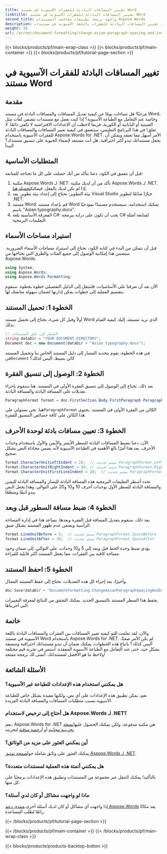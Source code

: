 ```yaml
---
title: تغيير المسافات البادئة للفقرات الآسيوية في مستند Word
linktitle: تغيير المسافات البادئة للفقرات الآسيوية في مستند Word
second_title: واجهة برمجة تطبيقات معالجة المستندات Aspose.Words
description: تعرف على كيفية تغيير المسافات البادئة للفقرات باللغة الآسيوية في مستندات Word باستخدام Aspose.Words لـ .NET من خلال هذا الدليل الشامل خطوة بخطوة.
weight: 10
url: /ar/net/document-formatting/change-asian-paragraph-spacing-and-indents/
---
```


{{< blocks/products/pf/main-wrap-class >}}
{{< blocks/products/pf/main-container >}}
{{< blocks/products/pf/tutorial-page-section >}}

# تغيير المسافات البادئة للفقرات الآسيوية في مستند Word

## مقدمة

مرحبًا! هل تساءلت يومًا عن كيفية تعديل المسافات والمسافات البادئة في مستند Word، وخاصة عند التعامل مع الطباعة الآسيوية؟ إذا كنت تعمل مع مستندات تتضمن لغات مثل الصينية أو اليابانية أو الكورية، فربما لاحظت أن الإعدادات الافتراضية لا تكفي دائمًا. لا تقلق! في هذا البرنامج التعليمي، سنتعمق في كيفية تغيير المسافات والمسافات البادئة للفقرات الآسيوية باستخدام Aspose.Words for .NET. الأمر أسهل مما تعتقد ويمكن أن يجعل مستنداتك تبدو أكثر احترافية. هل أنت مستعد لإضفاء الحيوية على تنسيق مستندك؟ لنبدأ!

## المتطلبات الأساسية

قبل أن نتعمق في الكود، دعنا نتأكد من أنك حصلت على كل ما تحتاجه للمتابعة:

1.  مكتبة Aspose.Words لـ .NET: تأكد من أن لديك مكتبة Aspose.Words لـ .NET. إذا لم تكن لديك بالفعل، فيمكنك[تحميله هنا](https://releases.aspose.com/words/net/).
2. بيئة التطوير: تحتاج إلى إعداد بيئة تطوير. يعد Visual Studio خيارًا شائعًا لتطوير .NET.
3. مستند Word: قم بإعداد مستند Word يمكنك استخدامه. سنستخدم مستندًا نموذجيًا باسم "Asian typography.docx".
4. المعرفة الأساسية بلغة C#: يجب أن تكون على دراية ببرمجة C# لمتابعة أمثلة التعليمات البرمجية.

## استيراد مساحات الأسماء

قبل أن نتمكن من البدء في كتابة الكود، نحتاج إلى استيراد مساحات الأسماء الضرورية. سيضمن هذا إمكانية الوصول إلى جميع الفئات والطرق التي نحتاجها من Aspose.Words.

```csharp
using System;
using Aspose.Words;
using Aspose.Words.Formatting;
```

الآن بعد أن تعرفنا على الأساسيات، فلننتقل إلى الدليل التفصيلي خطوة بخطوة. سنقوم بتقسيم العملية إلى خطوات يمكن إدارتها لضمان سهولة متابعتك لها.

## الخطوة 1: تحميل المستند

أولاً وقبل كل شيء، نحتاج إلى تحميل مستند Word الذي نريد تنسيقه. إليك كيفية القيام بذلك:

```csharp
// المسار إلى دليل المستندات.
string dataDir = "YOUR DOCUMENT DIRECTORY";
Document doc = new Document(dataDir + "Asian typography.docx");
```

 في هذه الخطوة، نقوم بتحديد المسار إلى دليل المستند الخاص بنا وتحميل المستند في`Document` كائن بسيط، أليس كذلك؟

## الخطوة 2: الوصول إلى تنسيق الفقرة

بعد ذلك، نحتاج إلى الوصول إلى تنسيق الفقرة الأولى في المستند. هنا سنقوم بإجراء تعديلات على المسافة البادئة والمسافة البادئة.

```csharp
ParagraphFormat format = doc.FirstSection.Body.FirstParagraph.ParagraphFormat;
```

 هنا، نحن نستولي على`ParagraphFormat` الكائن من الفقرة الأولى في المستند. يحتوي هذا الكائن على كافة خصائص التنسيق للفقرة.

## الخطوة 3: تعيين مسافات بادئة لوحدة الأحرف

الآن، دعنا نضبط المسافات البادئة للسطر الأيسر والأيمن والأول باستخدام وحدات الأحرف. يعد هذا أمرًا بالغ الأهمية في الطباعة الآسيوية لأنه يضمن محاذاة النص بشكل صحيح.

```csharp
format.CharacterUnitLeftIndent = 10;  // سيتم تحديث ParagraphFormat.LeftIndent
format.CharacterUnitRightIndent = 10; // سيتم تحديث ParagraphFormat.RightIndent
format.CharacterUnitFirstLineIndent = 20;  // سيتم تحديث ParagraphFormat.FirstLineIndent
```

تحدد أسطر التعليمات البرمجية هذه المسافة البادئة لليسار والمسافة البادئة لليمين والمسافة البادئة للسطر الأول بوحدات أحرف 10 و10 و20 على التوالي. وهذا يجعل النص يبدو أنيقًا ومنظمًا.

## الخطوة 4: ضبط مسافة السطور قبل وبعد

بعد ذلك، سنقوم بتعديل المسافة قبل الفقرة وبعدها. يساعد هذا في إدارة المساحة الرأسية ويضمن عدم ظهور المستند بشكل ضيق.

```csharp
format.LineUnitBefore = 5;  // سيتم تحديث ParagraphFormat.SpaceBefore
format.LineUnitAfter = 10;  // سيتم تحديث ParagraphFormat.SpaceAfter
```

يؤدي ضبط وحدة الخط قبل وبعد إلى 5 و10 وحدات، على التوالي، إلى ضمان وجود مساحة كافية بين الفقرات، مما يجعل المستند أكثر قابلية للقراءة.

## الخطوة 5: احفظ المستند

وأخيرًا، بعد إجراء كل هذه التعديلات، نحتاج إلى حفظ المستند المعدّل.

```csharp
doc.Save(dataDir + "DocumentFormatting.ChangeAsianParagraphSpacingAndIndents.doc");
```

يحفظ هذا السطر المستند بالتنسيق الجديد. يمكنك التحقق من النتائج لمعرفة التغييرات التي أجريناها.

## خاتمة

والآن، لقد تعلمت للتو كيفية تغيير المسافات بين الفقرات والمسافات البادئة باللغة الآسيوية في مستند Word باستخدام Aspose.Words for .NET. لم يكن الأمر صعبًا، أليس كذلك؟ باتباع هذه الخطوات، يمكنك ضمان أن تبدو مستنداتك احترافية ومنسقة بشكل جيد، حتى عند التعامل مع الطباعة الآسيوية المعقدة. استمر في تجربة قيم مختلفة ولاحظ ما هو الأفضل لمستنداتك. أتمنى لك برمجة ممتعة!

## الأسئلة الشائعة

### هل يمكنني استخدام هذه الإعدادات للطباعة غير الآسيوية؟
نعم، يمكن تطبيق هذه الإعدادات على أي نص، ولكنها مفيدة بشكل خاص للطباعة الآسيوية بسبب متطلبات المسافات والمسافة البادئة الفريدة.

### هل أحتاج إلى ترخيص لاستخدام Aspose.Words لـ .NET؟
 نعم، Aspose.Words for .NET هي مكتبة مدفوعة، ولكن يمكنك الحصول عليها[نسخة تجريبية مجانية](https://releases.aspose.com/) أو أ[رخصة مؤقتة](https://purchase.aspose.com/temporary-license/) لتجربته.

### أين يمكنني العثور على مزيد من الوثائق؟
 يمكنك العثور على وثائق شاملة حول[صفحة توثيق Aspose.Words لـ .NET](https://reference.aspose.com/words/net/).

### هل يمكنني أتمتة هذه العملية لمستندات متعددة؟
بالتأكيد! يمكنك التنقل عبر مجموعة من المستندات وتطبيق هذه الإعدادات برمجيًا على كل منها.

### ماذا لو واجهت مشاكل أو كان لدي أسئلة؟
 إذا واجهت أي مشاكل أو كان لديك أسئلة أخرى،[منتدى دعم Aspose.Words](https://forum.aspose.com/c/words/8) يعد مكانًا رائعًا لطلب المساعدة.

{{< /blocks/products/pf/tutorial-page-section >}}

{{< /blocks/products/pf/main-container >}}
{{< /blocks/products/pf/main-wrap-class >}}

{{< blocks/products/products-backtop-button >}}
